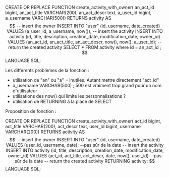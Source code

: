  CREATE OR REPLACE FUNCTION create_activity_with_owner(
        an_act_id bigint, 
        an_act_title VARCHAR(200), 
        an_act_descr text, 
        a_user_id bigint,
        a_username VARCHAR(500)) 
    RETURNS activity AS $$
        -- insert the owner
        INSERT INTO "user" (id, username, date_created) 
        VALUES (a_user_id, a_username, now());
        -- insert the activity
        INSERT INTO activity (id, title, description, creation_date, modification_date, owner_id)
        VALUES (an_act_id, an_act_title, an_act_descr, now(), now(), a_user_id);
        -- return the created activity
        SELECT * FROM activity where id = an_act_id ;
    $$
    LANGUAGE SQL;

Les différents problèmes de la fonction : 

- utilisation de "an" ou "a" = inutiles. Autant mettre directement "act_id" 
- a_username VARCHAR(500) ; 500 est vraiment trop grand pour un nom d'utilisateur
- utilisations des now() qui limite les personnalisations ? 
- utilisation de RETURNING à la place de SELECT

Proposition de fonction : 

CREATE OR REPLACE FUNCTION create_activity_with_owner(
        act_id bigint, 
        act_title VARCHAR(200), 
        act_descr text, 
        user_id bigint,
        username VARCHAR(200)) 
    RETURNS activity AS $$
        -- insert the owner
        INSERT INTO "user" (id, username, date_created) 
        VALUES (user_id, username, date); --pas sûr de la date
        -- insert the activity
        INSERT INTO activity (id, title, description, creation_date, modification_date, owner_id)
        VALUES (act_id, act_title, act_descr, date, now(), user_id) --pas sûr de la date
        -- return the created activity 
        RETURNING activity;
    $$
    LANGUAGE SQL;